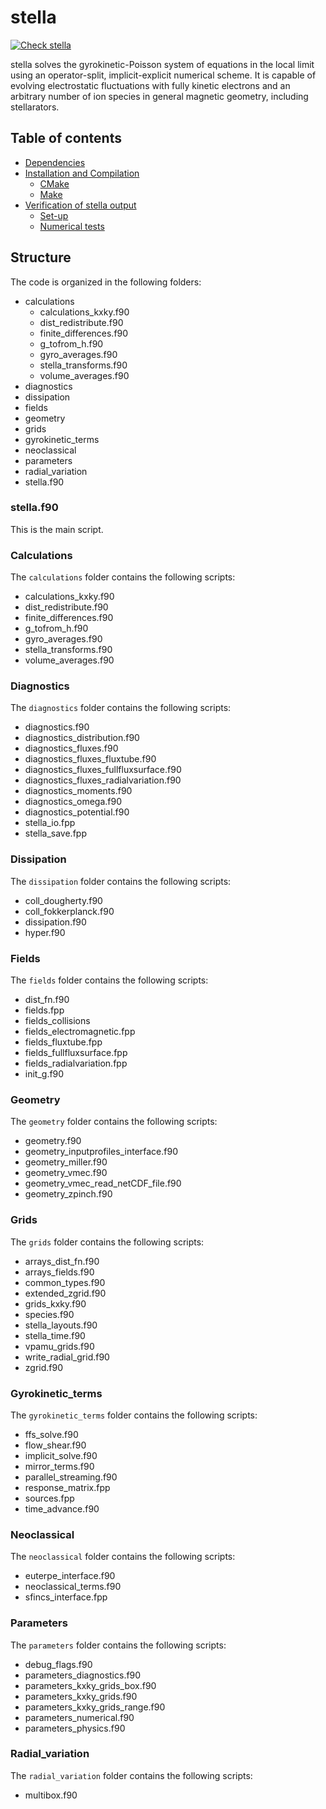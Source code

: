 # stella

[![Check stella](https://github.com/stellaGK/stella/actions/workflows/check_stella.yml/badge.svg)](https://github.com/stellaGK/stella/actions/workflows/check_stella.yml)

stella solves the gyrokinetic-Poisson system of equations in the local limit
using an operator-split, implicit-explicit numerical scheme. It is capable of
evolving electrostatic fluctuations with fully kinetic electrons and an
arbitrary number of ion species in general magnetic geometry, including
stellarators.


## Table of contents
  * [Dependencies](#dependencies)
  * [Installation and Compilation](#installation-and-compilation)
    + [CMake](#cmake)
    + [Make](#make)
  * [Verification of stella output](#verification-of-stella-output)
    + [Set-up](#set-up)
    + [Numerical tests](#numerical-tests)


## Structure

The code is organized in the following folders:
- calculations
  - calculations_kxky.f90  
  - dist_redistribute.f90  
  - finite_differences.f90  
  - g_tofrom_h.f90  
  - gyro_averages.f90  
  - stella_transforms.f90  
  - volume_averages.f90
- diagnostics  
- dissipation  
- fields  
- geometry  
- grids  
- gyrokinetic_terms  
- neoclassical  
- parameters  
- radial_variation  
- stella.f90

### stella.f90

This is the main script.

### Calculations

The `calculations` folder contains the following scripts:

- calculations_kxky.f90  
- dist_redistribute.f90  
- finite_differences.f90  
- g_tofrom_h.f90  
- gyro_averages.f90  
- stella_transforms.f90  
- volume_averages.f90

### Diagnostics

The `diagnostics` folder contains the following scripts:

- diagnostics.f90
- diagnostics_distribution.f90
- diagnostics_fluxes.f90
- diagnostics_fluxes_fluxtube.f90
- diagnostics_fluxes_fullfluxsurface.f90
- diagnostics_fluxes_radialvariation.f90
- diagnostics_moments.f90
- diagnostics_omega.f90
- diagnostics_potential.f90 
- stella_io.fpp
- stella_save.fpp


### Dissipation  

The `dissipation` folder contains the following scripts:

- coll_dougherty.f90
- coll_fokkerplanck.f90
- dissipation.f90
- hyper.f90

### Fields  

The `fields` folder contains the following scripts:

- dist_fn.f90
- fields.fpp
- fields_collisions
- fields_electromagnetic.fpp
- fields_fluxtube.fpp
- fields_fullfluxsurface.fpp
- fields_radialvariation.fpp
- init_g.f90

### Geometry  

The `geometry` folder contains the following scripts:

- geometry.f90
- geometry_inputprofiles_interface.f90
- geometry_miller.f90
- geometry_vmec.f90
- geometry_vmec_read_netCDF_file.f90
- geometry_zpinch.f90


### Grids  

The `grids` folder contains the following scripts:

- arrays_dist_fn.f90
- arrays_fields.f90
- common_types.f90
- extended_zgrid.f90
- grids_kxky.f90
- species.f90
- stella_layouts.f90
- stella_time.f90
- vpamu_grids.f90
- write_radial_grid.f90
- zgrid.f90


### Gyrokinetic_terms  

The `gyrokinetic_terms` folder contains the following scripts:

- ffs_solve.f90
- flow_shear.f90
- implicit_solve.f90
- mirror_terms.f90
- parallel_streaming.f90
- response_matrix.fpp
- sources.fpp
- time_advance.f90


### Neoclassical  

The `neoclassical` folder contains the following scripts:

- euterpe_interface.f90
- neoclassical_terms.f90
- sfincs_interface.fpp


### Parameters  

The `parameters` folder contains the following scripts:

- debug_flags.f90
- parameters_diagnostics.f90  
- parameters_kxky_grids_box.f90  
- parameters_kxky_grids.f90  
- parameters_kxky_grids_range.f90  
- parameters_numerical.f90  
- parameters_physics.f90

### Radial_variation 

The `radial_variation` folder contains the following scripts:

- multibox.f90


